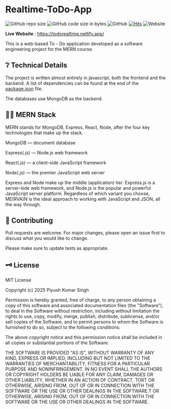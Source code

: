 # Realtime-ToDo-App

![GitHub repo size](https://img.shields.io/github/repo-size/Ayan-Banerjee-918/ToDo-App-with-Date-Filtering-MERN?style=for-the-badge)
![GitHub code size in bytes](https://img.shields.io/github/languages/code-size/Ayan-Banerjee-918/ToDo-App-with-Date-Filtering-MERN?style=for-the-badge&color=%237b26d1)
![GitHub](https://img.shields.io/github/license/Ayan-Banerjee-918/ToDo-App-with-Date-Filtering-MERN?style=for-the-badge&color=red)
[![Hits](https://hits.sh/github.com/Ayan-Banerjee-918/ToDo-App-with-Date-Filtering-MERN.svg?style=for-the-badge&label=VIEWS&extraCount=18)](https://hits.sh/github.com/Ayan-Banerjee-918/ToDo-App-with-Date-Filtering-MERN/)
![Website](https://img.shields.io/website?style=for-the-badge&down_color=red&down_message=Offline&up_color=%2300cf30&up_message=Online&url=https%3A%2F%2Ftodorealtime.netlify.app/)

__Live Website__ : <https://todorealtime.netlify.app/>

This is a web-based To - Do application developed as a software engineering project for the MERN course.

## :grey_question: Technical Details

The project is written almost entirely in javascript, both the frontend and the backend. A list of dependencies can be found at the end of the [package.json](package.json) file.

The databases use MongoDB as the backend.

## :man_technologist: MERN Stack
MERN stands for MongoDB, Express, React, Node, after the four key technologies that make up the stack.

MongoDB — document database

Express(.js) — Node.js web framework

React(.js) — a client-side JavaScript framework

Node(.js) — the premier JavaScript web server

Express and Node make up the middle (application) tier. Express.js is a server-side web framework, and Node.js is the popular and powerful JavaScript server platform. Regardless of which variant you choose, ME(RVA)N is the ideal approach to working with JavaScript and JSON, all the way through.

## :handshake: Contributing

Pull requests are welcome. For major changes, please open an issue first
to discuss what you would like to change.

Please make sure to update tests as appropriate.

## :old_key: License

MIT License

Copyright (c) 2025 Piyush Kumar Singh 

Permission is hereby granted, free of charge, to any person obtaining a copy
of this software and associated documentation files (the "Software"), to deal
in the Software without restriction, including without limitation the rights
to use, copy, modify, merge, publish, distribute, sublicense, and/or sell
copies of the Software, and to permit persons to whom the Software is
furnished to do so, subject to the following conditions:

The above copyright notice and this permission notice shall be included in all
copies or substantial portions of the Software.

THE SOFTWARE IS PROVIDED "AS IS", WITHOUT WARRANTY OF ANY KIND, EXPRESS OR
IMPLIED, INCLUDING BUT NOT LIMITED TO THE WARRANTIES OF MERCHANTABILITY,
FITNESS FOR A PARTICULAR PURPOSE AND NONINFRINGEMENT. IN NO EVENT SHALL THE
AUTHORS OR COPYRIGHT HOLDERS BE LIABLE FOR ANY CLAIM, DAMAGES OR OTHER
LIABILITY, WHETHER IN AN ACTION OF CONTRACT, TORT OR OTHERWISE, ARISING FROM,
OUT OF OR IN CONNECTION WITH THE SOFTWARE OR THE USE OR OTHER DEALINGS IN THE
SOFTWARE.T OR OTHERWISE, ARISING FROM, OUT OF OR IN CONNECTION WITH THE SOFTWARE OR THE USE OR OTHER DEALINGS IN THE SOFTWARE.

